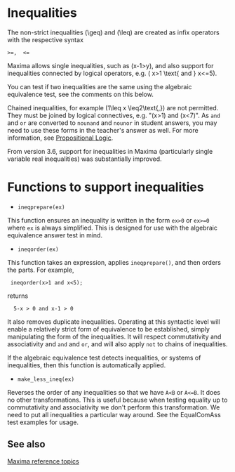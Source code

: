 # Inequalities

The non-strict inequalities \(\geq\) and \(\leq\) are created as infix operators with the respective syntax

    >=,  <=

Maxima allows single inequalities, such as \(x-1>y\), and also support for inequalities connected by logical operators, e.g. \( x>1 \text{ and } x<=5\).

You can test if two inequalities are the same using the algebraic equivalence test, see the comments on this below.  

Chained inequalities, for example \(1\leq x \leq2\text{,}\) are not permitted.  They must be joined by logical connectives, e.g. "\(x>1\) and \(x<7\)". 
As `and` and `or` are converted to `nounand` and `nounor` in student answers, you may need to use these forms in the teacher's answer as well.
For more information, see [Propositional Logic](../Topics/Propositional_Logic.md).

From version 3.6, support for inequalities in Maxima (particularly single variable real inequalities) was substantially improved.

# Functions to support inequalities

* `ineqprepare(ex)`

This function ensures an inequality is written in the form `ex>0` or `ex>=0` where `ex` is always simplified.  This is designed for use with the algebraic equivalence answer test in mind.

* `ineqorder(ex)`

This function takes an expression, applies `ineqprepare()`, and then orders the parts.  For example,

     ineqorder(x>1 and x<5);

returns

      5-x > 0 and x-1 > 0

It also removes duplicate inequalities.  Operating at this syntactic level will enable a relatively strict form of equivalence to be established, simply manipulating the form of the inequalities.  It will respect commutativity and associativity and `and` and `or`, and will also apply `not` to chains of inequalities.

If the algebraic equivalence test detects inequalities, or systems of inequalities, then this function is automatically applied.

* `make_less_ineq(ex)`

Reverses the order of any inequalities so that we have `A<B` or `A<=B`.  It does no other transformations.  This is useful because when testing equality up to commutativity and associativity we don't perform this transformation.  We need to put all inequalities a particular way around.  See the EqualComAss test examples for usage.

## See also

[Maxima reference topics](index.md#reference)


